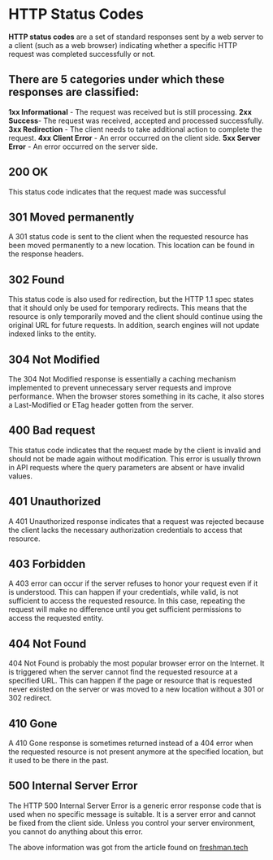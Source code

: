 # HTTP Status Codes

**HTTP status codes** are a set of standard responses sent by a web server to a client (such as a web browser) indicating whether a specific HTTP request was completed successfully or not.

## There are 5 categories under which these responses are classified:

**1xx Informational** - The request was received but is still processing.
**2xx Success**- The request was received, accepted and processed successfully.
**3xx Redirection** - The client needs to take additional action to complete the request.
**4xx Client Error** - An error occurred on the client side.
**5xx Server Error** - An error occurred on the server side.

## 200 OK

This status code indicates that the request made was successful

## 301 Moved permanently

A 301 status code is sent to the client when the requested resource has been moved permanently to a new location. This location can be found in the response headers.

## 302 Found

This status code is also used for redirection, but the HTTP 1.1 spec states that it should only be used for temporary redirects. This means that the resource is only temporarily moved and the client should continue using the original URL for future requests. In addition, search engines will not update indexed links to the entity.

## 304 Not Modified

The 304 Not Modified response is essentially a caching mechanism implemented to prevent unnecessary server requests and improve performance. When the browser stores something in its cache, it also stores a Last-Modified or ETag header gotten from the server.

## 400 Bad request

This status code indicates that the request made by the client is invalid and should not be made again without modification. This error is usually thrown in API requests where the query parameters are absent or have invalid values.

## 401 Unauthorized

A 401 Unauthorized response indicates that a request was rejected because the client lacks the necessary authorization credentials to access that resource.

## 403 Forbidden

A 403 error can occur if the server refuses to honor your request even if it is understood. This can happen if your credentials, while valid, is not sufficient to access the requested resource. In this case, repeating the request will make no difference until you get sufficient permissions to access the requested entity.

## 404 Not Found

404 Not Found is probably the most popular browser error on the Internet. It is triggered when the server cannot find the requested resource at a specified URL. This can happen if the page or resource that is requested never existed on the server or was moved to a new location without a 301 or 302 redirect.

## 410 Gone

A 410 Gone response is sometimes returned instead of a 404 error when the requested resource is not present anymore at the specified location, but it used to be there in the past.

## 500 Internal Server Error

The HTTP 500 Internal Server Error is a generic error response code that is used when no specific message is suitable. It is a server error and cannot be fixed from the client side. Unless you control your server environment, you cannot do anything about this error.

The above information was got from the article found on [freshman.tech](https://freshman.tech/http-status-codes)
